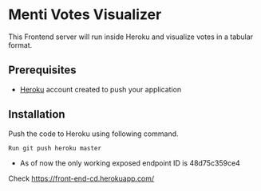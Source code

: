 # Menti Votes Visualizer

This Frontend server will run inside Heroku and visualize votes in a tabular format. 


## Prerequisites

- [Heroku](https://www.heroku.com/) account created to push your application 

## Installation

Push the code to Heroku using following command. 


```sh
Run git push heroku master
```


* As of now the only working exposed endpoint ID is 48d75c359ce4

Check https://front-end-cd.herokuapp.com/ 